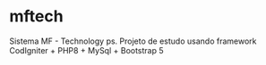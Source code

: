# mftech
Sistema MF - Technology
ps. Projeto de estudo usando framework CodIgniter + PHP8 + MySql + Bootstrap 5

